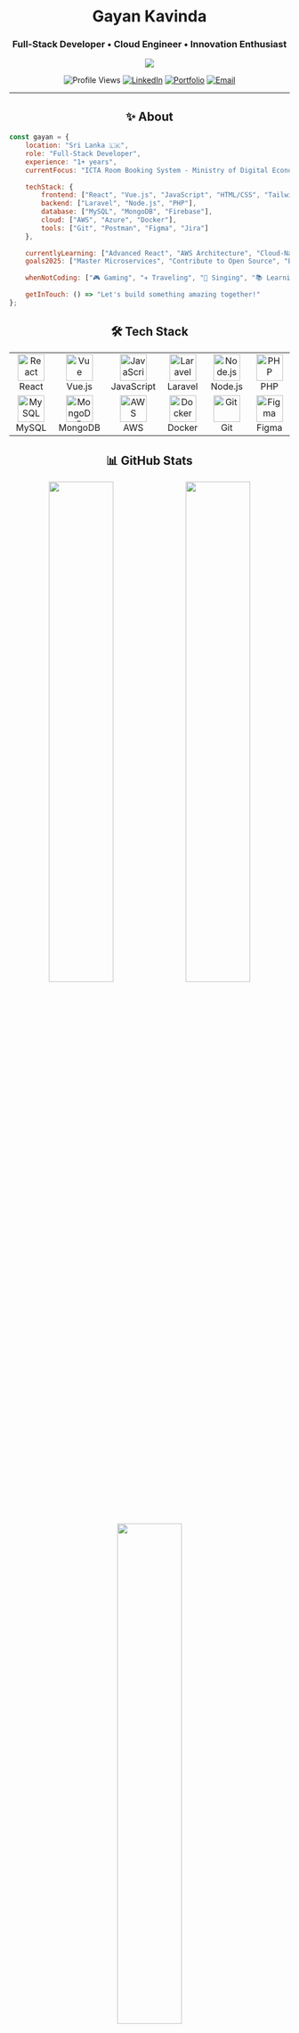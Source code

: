 <!-- Minimalist Header -->
<div align="center">
  
# Gayan Kavinda
### Full-Stack Developer • Cloud Engineer • Innovation Enthusiast

<img src="https://readme-typing-svg.herokuapp.com/?lines=Building+digital+experiences;Crafting+scalable+solutions;Always+learning+%26+growing&font=JetBrains+Mono&center=true&width=380&height=50&color=6366f1&size=20&pause=1000&repeat=true" />

![Profile Views](https://komarev.com/ghpvc/?username=gayankavinda&color=6366f1&style=flat-square)
[![LinkedIn](https://img.shields.io/badge/-Connect-6366f1?style=flat-square&logo=linkedin&logoColor=white)](https://linkedin.com/in/gayan%20kavinda)
[![Portfolio](https://img.shields.io/badge/-Portfolio-6366f1?style=flat-square&logo=google-chrome&logoColor=white)](https://gayankv-profile.vercel.app/)
[![Email](https://img.shields.io/badge/-Email-6366f1?style=flat-square&logo=gmail&logoColor=white)](mailto:gayankavinda98v.lk@gmail.com)

</div>

---

<div align="center">

## ✨ About

</div>

```javascript
const gayan = {
    location: "Sri Lanka 🇱🇰",
    role: "Full-Stack Developer",
    experience: "1+ years",
    currentFocus: "ICTA Room Booking System - Ministry of Digital Economy",
    
    techStack: {
        frontend: ["React", "Vue.js", "JavaScript", "HTML/CSS", "Tailwind"],
        backend: ["Laravel", "Node.js", "PHP"],
        database: ["MySQL", "MongoDB", "Firebase"],
        cloud: ["AWS", "Azure", "Docker"],
        tools: ["Git", "Postman", "Figma", "Jira"]
    },
    
    currentlyLearning: ["Advanced React", "AWS Architecture", "Cloud-Native Development"],
    goals2025: ["Master Microservices", "Contribute to Open Source", "Build SaaS Products"],
    
    whenNotCoding: ["🎮 Gaming", "✈️ Traveling", "🎵 Singing", "📚 Learning"],
    
    getInTouch: () => "Let's build something amazing together!"
};
```

<div align="center">

## 🛠 Tech Stack

<!-- Tech Icons in a clean grid -->
<table align="center">
  <tr>
    <td align="center" width="96">
      <img src="https://skillicons.dev/icons?i=react" width="48" height="48" alt="React" />
      <br>React
    </td>
    <td align="center" width="96">
      <img src="https://skillicons.dev/icons?i=vue" width="48" height="48" alt="Vue" />
      <br>Vue.js
    </td>
    <td align="center" width="96">
      <img src="https://skillicons.dev/icons?i=js" width="48" height="48" alt="JavaScript" />
      <br>JavaScript
    </td>
    <td align="center" width="96">
      <img src="https://skillicons.dev/icons?i=laravel" width="48" height="48" alt="Laravel" />
      <br>Laravel
    </td>
    <td align="center" width="96">
      <img src="https://skillicons.dev/icons?i=nodejs" width="48" height="48" alt="Node.js" />
      <br>Node.js
    </td>
    <td align="center" width="96">
      <img src="https://skillicons.dev/icons?i=php" width="48" height="48" alt="PHP" />
      <br>PHP
    </td>
  </tr>
  <tr>
    <td align="center" width="96">
      <img src="https://skillicons.dev/icons?i=mysql" width="48" height="48" alt="MySQL" />
      <br>MySQL
    </td>
    <td align="center" width="96">
      <img src="https://skillicons.dev/icons?i=mongodb" width="48" height="48" alt="MongoDB" />
      <br>MongoDB
    </td>
    <td align="center" width="96">
      <img src="https://skillicons.dev/icons?i=aws" width="48" height="48" alt="AWS" />
      <br>AWS
    </td>
    <td align="center" width="96">
      <img src="https://skillicons.dev/icons?i=docker" width="48" height="48" alt="Docker" />
      <br>Docker
    </td>
    <td align="center" width="96">
      <img src="https://skillicons.dev/icons?i=git" width="48" height="48" alt="Git" />
      <br>Git
    </td>
    <td align="center" width="96">
      <img src="https://skillicons.dev/icons?i=figma" width="48" height="48" alt="Figma" />
      <br>Figma
    </td>
  </tr>
</table>

## 📊 GitHub Stats

<img width="48%" src="https://github-readme-stats.vercel.app/api?username=GayanKavinda&show_icons=true&theme=minimal&hide_border=true&title_color=6366f1&icon_color=6366f1&text_color=64748b" />
<img width="48%" src="https://github-readme-streak-stats.herokuapp.com/?user=GayanKavinda&theme=minimal&hide_border=true&ring=6366f1&fire=6366f1&currStreakLabel=6366f1" />

<img width="48%" src="https://github-readme-stats.vercel.app/api/top-langs/?username=GayanKavinda&layout=compact&theme=minimal&hide_border=true&title_color=6366f1&text_color=64748b" />

## 🎯 Current Focus

</div>

> **ICTA Room Booking System** - Developing a comprehensive booking management solution for the Ministry of Digital Economy in Sri Lanka. Built with Laravel backend, React frontend, and deployed on AWS infrastructure.

<div align="center">

## 💡 Let's Connect

Looking to collaborate on innovative projects or discuss technology? I'm always excited to connect with fellow developers and explore new opportunities.

[![LinkedIn](https://img.shields.io/badge/LinkedIn-Connect-6366f1?style=for-the-badge&logo=linkedin&logoColor=white)](https://linkedin.com/in/gayan%20kavinda)
[![Portfolio](https://img.shields.io/badge/Portfolio-Visit-6366f1?style=for-the-badge&logo=google-chrome&logoColor=white)](https://gayankv-profile.vercel.app/)
[![Email](https://img.shields.io/badge/Email-Contact-6366f1?style=for-the-badge&logo=gmail&logoColor=white)](mailto:gayankavinda98v.lk@gmail.com)

---

*"Building the future, one commit at a time."*

</div>
